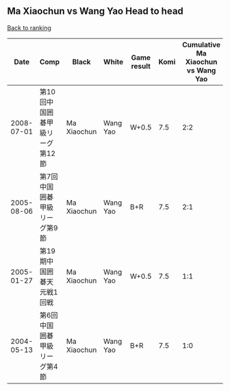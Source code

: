 ## Ma Xiaochun vs Wang Yao Head to head

[Back to ranking](../../index.md)




| **Date** | **Comp** | **Black** | **White** | **Game result** | **Komi** | **Cumulative Ma Xiaochun vs Wang Yao** | **Ma Xiaochun streak** | **Wang Yao streak** | 
| --- | --- | --- | --- | --- | --- | --- | --- | --- |
| 2008-07-01 | 第10回中国囲碁甲級リーグ第12節 | Ma Xiaochun | Wang Yao | W+0.5 | 7.5 | 2:2 | 0 | 1 | 
| 2005-08-06 | 第7回中国囲碁甲級リーグ第9節 | Ma Xiaochun | Wang Yao | B+R | 7.5 | 2:1 | 1 | 0 | 
| 2005-01-27 | 第19期中国囲碁天元戦1回戦 | Ma Xiaochun | Wang Yao | W+0.5 | 7.5 | 1:1 | 0 | 1 | 
| 2004-05-13 | 第6回中国囲碁甲級リーグ第4節 | Ma Xiaochun | Wang Yao | B+R | 7.5 | 1:0 | 1 | 0 |




